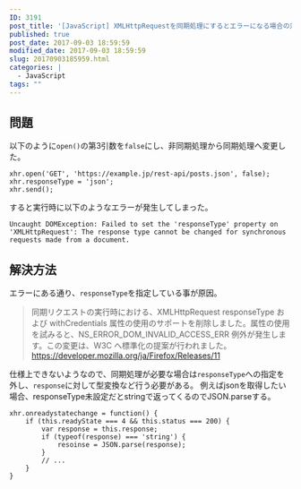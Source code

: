 ```yaml
---
ID: 3191
post_title: '[JavaScript] XMLHttpRequestを同期処理にするとエラーになる場合の対処法'
published: true
post_date: 2017-09-03 18:59:59
modified_date: 2017-09-03 18:59:59
slug: 20170903185959.html
categories: |
  - JavaScript
tags: ""
---
```

## 問題

以下のように`open()`の第3引数を`false`にし、非同期処理から同期処理へ変更した。

```language-javascript
xhr.open('GET', 'https://example.jp/rest-api/posts.json', false);
xhr.responseType = 'json';
xhr.send();
```

すると実行時に以下のようなエラーが発生してしまった。

```
Uncaught DOMException: Failed to set the 'responseType' property on 'XMLHttpRequest': The response type cannot be changed for synchronous requests made from a document.
```

## 解決方法

エラーにある通り、`responseType`を指定している事が原因。

> 同期リクエストの実行時における、XMLHttpRequest responseType および withCredentials 属性の使用のサポートを削除しました。属性の使用を試みると、NS_ERROR_DOM_INVALID_ACCESS_ERR 例外が発生します。この変更は、W3C へ標準化の提案が行われました。
> https://developer.mozilla.org/ja/Firefox/Releases/11

仕様上できないようなので、同期処理が必要な場合は`responseType`への指定を外し、`response`に対して型変換など行う必要がある。
例えばjsonを取得したい場合、responseType未設定だとstringで返ってくるのでJSON.parseする。

```language-javascript
xhr.onreadystatechange = function() {
    if (this.readyState === 4 && this.status === 200) {
        var response = this.response;
        if (typeof(response) === 'string') {
            resoinse = JSON.parse(response);
        }
        // ...
    }
}
```
